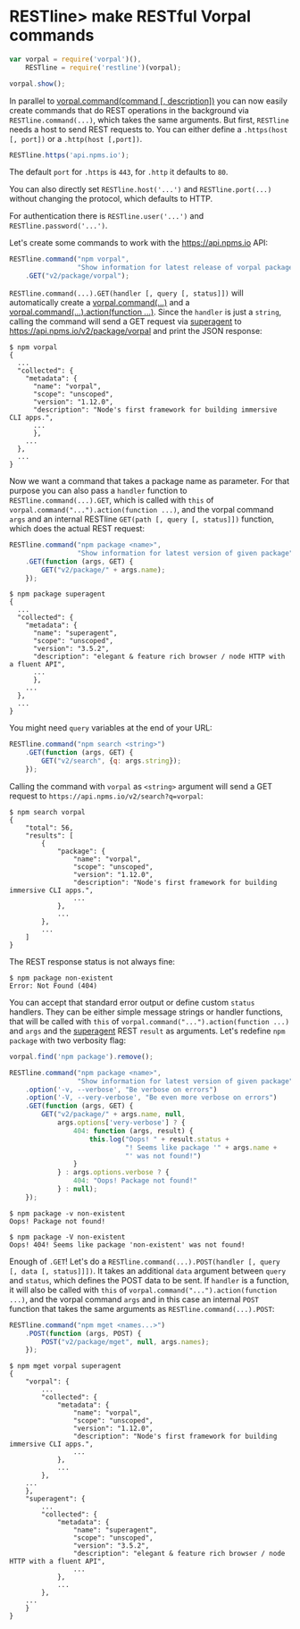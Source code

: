 # RESTline> make RESTful Vorpal commands


```javascript
var vorpal = require('vorpal')(),
    RESTline = require('restline')(vorpal);

vorpal.show();
```

In parallel to [vorpal.command(command [, description])](
  https://github.com/dthree/vorpal/wiki/api-%7C-vorpal.command) you can now
easily create commands that do REST operations in the background via
`RESTline.command(...)`, which takes the same arguments. But first,
`RESTline` needs a host to send REST requests to. You can either define a
`.https(host [, port])` or a `.http(host [,port])`.

```javascript
RESTline.https('api.npms.io');
```

The default `port` for `.https` is `443`, for `.http` it defaults to `80`.

You can also directly set `RESTline.host('...')` and `RESTline.port(...)`
without changing the protocol, which defaults to HTTP.

For authentication there is `RESTline.user('...')` and
`RESTline.password('...')`.

Let's create some commands to work with the https://api.npms.io API:

```javascript
RESTline.command("npm vorpal",
                 "Show information for latest release of vorpal package")
    .GET("v2/package/vorpal");
```

`RESTline.command(...).GET(handler [, query [, status]])` will automatically
create a [vorpal.command(...)](
  https://github.com/dthree/vorpal/wiki/api-%7C-vorpal.command)
and a [vorpal.command(...).action(function ...)](
  https://github.com/dthree/vorpal/wiki/api-%7C-vorpal.command#commandactionfunction).
Since the `handler` is just a `string`, calling the command will send a GET
request via [superagent](https://www.npmjs.com/package/superagent) to
https://api.npms.io/v2/package/vorpal and print the JSON response:

```
$ npm vorpal
{
  ...
  "collected": {
    "metadata": {
      "name": "vorpal",
      "scope": "unscoped",
      "version": "1.12.0",
      "description": "Node's first framework for building immersive CLI apps.",
      ...
      },
    ...
  },
  ...
}
```

Now we want a command that takes a package name as parameter. For that purpose
you can also pass a `handler` function to `RESTline.command(...).GET`, which
is called with `this` of `vorpal.command("...").action(function ...)`, and the
vorpal command `args` and an internal RESTline
`GET(path [, query [, status]])` function, which does the actual REST request:

```javascript
RESTline.command("npm package <name>",
                 "Show information for latest version of given package")
    .GET(function (args, GET) {
        GET("v2/package/" + args.name);
    });
```

```
$ npm package superagent
{
  ...
  "collected": {
    "metadata": {
      "name": "superagent",
      "scope": "unscoped",
      "version": "3.5.2",
      "description": "elegant & feature rich browser / node HTTP with a fluent API",
      ...
      },
    ...     
  },
  ...
}
```

You might need `query` variables at the end of your URL:

```javascript
RESTline.command("npm search <string>")
    .GET(function (args, GET) {
        GET("v2/search", {q: args.string});
    });
```

Calling the command with `vorpal` as `<string>` argument will send a GET
request to `https://api.npms.io/v2/search?q=vorpal`:

```
$ npm search vorpal
{
    "total": 56,
    "results": [
        {
            "package": {
                "name": "vorpal",
                "scope": "unscoped",
                "version": "1.12.0",
                "description": "Node's first framework for building immersive CLI apps.",
                ...
            },
            ...
        },
        ...
    ]
}
```

The REST response status is not always fine:

```
$ npm package non-existent
Error: Not Found (404)
```

You can accept that standard error output or define custom `status` handlers.
They can be either simple message strings or handler functions, that will be
called with `this` of `vorpal.command("...").action(function ...)` and `args`
and the [superagent](https://www.npmjs.com/package/superagent) REST `result`
as arguments. Let's redefine `npm package` with two verbosity flag:

```javascript
vorpal.find('npm package').remove();

RESTline.command("npm package <name>",
                 "Show information for latest version of given package")
    .option('-v, --verbose', "Be verbose on errors")
    .option('-V, --very-verbose', "Be even more verbose on errors")
    .GET(function (args, GET) {
        GET("v2/package/" + args.name, null,
            args.options['very-verbose'] ? {
                404: function (args, result) {
                    this.log("Oops! " + result.status +
                             "! Seems like package '" + args.name +
                             "' was not found!")
                }
            } : args.options.verbose ? {
                404: "Oops! Package not found!"
            } : null);
    });
```

```
$ npm package -v non-existent
Oops! Package not found!
```

```
$ npm package -V non-existent
Oops! 404! Seems like package 'non-existent' was not found!
```

Enough of `.GET`! Let's do a
`RESTline.command(...).POST(handler [, query [, data [, status]]])`.
It takes an additional `data` argument between `query` and `status`, which
defines the POST data to be sent. If `handler` is a function, it will also be
called with `this` of `vorpal.command("...").action(function ...)`, and the
vorpal command `args` and in this case an internal `POST` function that takes
the same arguments as `RESTline.command(...).POST`:

```javascript
RESTline.command("npm mget <names...>")
    .POST(function (args, POST) {
        POST("v2/package/mget", null, args.names);
    });
```

```
$ npm mget vorpal superagent
{                                                                                        
    "vorpal": {
        ...
        "collected": {
            "metadata": {
                "name": "vorpal",
                "scope": "unscoped",
                "version": "1.12.0",
                "description": "Node's first framework for building immersive CLI apps.",
                ...
            },
            ...
        },
    ...
    },
    "superagent": {
        ...
        "collected": {
            "metadata": {
                "name": "superagent",
                "scope": "unscoped",
                "version": "3.5.2",
                "description": "elegant & feature rich browser / node HTTP with a fluent API",
                ...
            },
            ...
        },
    ...
    }
}
```

